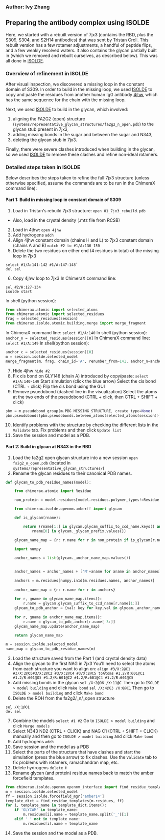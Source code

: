 ### Author: Ivy Zhang

## Preparing the antibody complex using ISOLDE

Here, we started with a rebuilt version of 7jx3 (contains the RBD, plus the S309, S304, and S2H14 antibodies) that was sent by Tristan Croll. This rebuilt version has a few rotamer adjustments, a handful of peptide flips, and a few weakly resolved waters. It also contains the glycan partially built in (which we removed and rebuilt ourselves, as described below). This was all done in [ISOLDE](https://isolde.cimr.cam.ac.uk/).

### Overview of refinement in ISOLDE

After visual inspection, we discovered a missing loop in the constant domain of S309. In order to build in the missing loop, we used [ISOLDE](https://isolde.cimr.cam.ac.uk/) to copy and paste the residues from another human IgG antibody [4jhw](https://www.rcsb.org/structure/4jhw), which has the same sequence for the chain with the missing loop.

Next, we used  [ISOLDE](https://isolde.cimr.cam.ac.uk/) to build in the glycan, which involved:
1) aligning the FA2G2 (open) structure (`systems/representative_glycan_structures/fa2g2_n_open.pdb`) to the glycan stub present in 7jx3, 
2) adding missing bonds in the sugar and between the sugar and N343, 
3) deleting the glycan stub in 7jx3.

Finally, there were severe clashes introduced when building in the glycan, so we used [ISOLDE](https://isolde.cimr.cam.ac.uk/) to remove these clashes and refine non-ideal rotamers.

### Detailed steps taken in ISOLDE

Below describes the steps taken to refine the full 7jx3 structure (unless otherwise specified, assume the commands are to be run in the ChimeraX command line):

#### Part 1: Build in missing loop in constant domain of S309
1. Load in Tristan's rebuild 7jx3 structure:
`open 01_7jx3_rebuild.pdb`
- Also, load in the crystal density (.mtz file from RCSB)
2. Load in 4jhw:
`open 4jhw`
3. Add hydrogens
`addh`
4. Align 4jhw constant domain (chains H and L) to 7jx3 constant domain (chains A and B)
`match #2 to #1/A:130-150`
5. Delete the two residues on either end (4 residues in total) of the missing loop in 7jx3
```
select #1/A:141-142 #1/A:147-148`
del sel
```
6. Copy 4jhw loop to 7jx3
In ChimeraX command line:
```
sel #2/H:127-134
isolde start
```
In shell (python session):
```python
from chimerax.atomic import selected_atoms
from chimerax.atomic import selected_residues
frag = selected_residues(session)
from chimerax.isolde.atomic.building.merge import merge_fragment
```
In ChimeraX command line:
`select #1/A:140`
In shell (python session):
`anchor_n = selected_residues(session)[0]`
In ChimeraX command line:
`select #1/A:149`
In shell(python session):
```python
anchor_c = selected_residues(session)[0]
m = session.isolde.selected_model
merge_fragment(m, frag, chain_id='A', renumber_from=141, anchor_n=anchor_n, anchor_c=anchor_c, transform=frag.unique_structures[0].position)
```
7. Hide 4jhw
`hide #2`
8. Fix cis bond on GLY148 (chain A) introduced by copy/paste:
`select #1/A:140-149`
Start simulation (click the blue arrow)
Select the cis bond (CTRL + click)
Flip the cis bond using the GUI
9. Remove psuedobond (dashed line in the visualization)
Select the atoms at the two ends of the pseudobond (CTRL + click, then CTRL + SHIFT + click)
```python
pbm = m.pseudobond_group(m.PBG_MISSING_STRUCTURE, create_type=None)
pbm.pseudobonds[pbm.pseudobonds.between_atoms(selected_atoms(session))].delete()
```
10. Identify problems with the structure by checking the different lists in the `Validate` tab. Fix problems and then click `Update list`
11. Save the session and model as a PDB.

#### Part 2: Build in glycan at N343 in the RBD
1. Load the fa2g2 open glycan structure into a new session
`open fa2g2_n_open.pdb` (located in `systems/representative_glycan_structures/`)
2. Rename the glycan residues to their canonical PDB names.
```python
def glycam_to_pdb_residue_names(model):

    from chimerax.atomic import Residue

    non_protein = model.residues[model.residues.polymer_types!=Residue.PT_AMINO]

    from chimerax.isolde.openmm.amberff import glycam

    def is_glycam(rname):

        return (rname[1:] in glycam.glycam_suffix_to_ccd_name.keys() and
            rname[0] in glycam._glycam_prefix.values())

    glycam_name_map = {r: r.name for r in non_protein if is_glycam(r.name)}
    
    import numpy

    anchor_names = list(glycam._anchor_name_map.values())

    
    anchor_names = anchor_names + ['N'+aname for aname in anchor_names] + ['C'+aname for aname in anchor_names]
    
    anchors = m.residues[numpy.in1d(m.residues.names, anchor_names)]
    
    anchor_name_map = {r: r.name for r in anchors}
    
    for r, gname in glycam_name_map.items():
        r.name = glycam.glycam_suffix_to_ccd_name[r.name[1:]]
    glycam_to_pdb_anchor = {val: key for key,val in glycam._anchor_name_map.items()}
    
    for r, gname in anchor_name_map.items():
        r.name = glycam_to_pdb_anchor[r.name[-3:]]
    glycam_name_map.update(anchor_name_map)
    
    return glycam_name_map

m = session.isolde.selected_model
name_map = glycam_to_pdb_residue_names(m)

```
3. Load the structure saved from the Part 1 (and crystal density data)
4. Align the glycan to the first NAG in 7jx3
You'll need to select the atoms from each structure you want to align on:
`align #3/X:2@C1 #3/X:2@O5#3/X:2@C2 #3/X:2@C4 #3/X:2@C5 toAtoms #1.2/R:601@C1 #1.2/R:601@O5 #1.2/R:601@C2 #1.2/R:601@C4 #1.2/R:601@C5`
5. Add missing bonds in the glycan
`sel /X:2@O6 /X:11@C`
Then go to `ISOLDE > model building` and click `Make bond`
`sel /X:4@O3 /X:8@C1`
Then go to `ISOLDE > model building` and click `Make bond`
6. Delete the ROH from the fa2g2/_n/_open structure
```
sel /X:1@O1
del sel
```
7. Combine the models
`select #1 #2`
Go to `ISOLDE > model building` and click `Merge models`
8. Select N343 ND2 (CTRL + CLICK) and NAG C1 (CTRL + SHIFT + CLICK) manually and then go to `ISOLDE > model building` and click `Make bond`
9. Add hydrogens
`addh`
10. Save session and the model as a PDB
11. Select the parts of the structure that have clashes and start the simulation (press the blue arrow) to fix clashes. Use the `Validate` tab to fix problems with rotamers, ramachandran map, etc.
12. Delete hydrogens
`delete H`
13. Rename glycan (and protein) residue names back to match the amber forcefield templates.
```python
from chimerax.isolde.openmm.openmm_interface import find_residue_templates
m = session.isolde.selected_model
ff = session.isolde.forcefield_mgr['amber14']
template_dict = find_residue_templates(m.residues, ff)
for i, template_name in template_dict.items():
    if 'GLYCAM' in template_name:
        m.residues[i].name = template_name.split('_')[1]
    elif '_' not in template_name:
        m.residues[i].name = template_name
```
14. Save the session and the model as a PDB.
